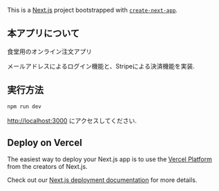 This is a [Next.js](https://nextjs.org/) project bootstrapped with [`create-next-app`](https://github.com/vercel/next.js/tree/canary/packages/create-next-app).


## 本アプリについて

食堂用のオンライン注文アプリ

メールアドレスによるログイン機能と、Stripeによる決済機能を実装.

## 実行方法

```bash
npm run dev
```

[http://localhost:3000](http://localhost:3000) にアクセスしてください.


## Deploy on Vercel

The easiest way to deploy your Next.js app is to use the [Vercel Platform](https://vercel.com/new?utm_medium=default-template&filter=next.js&utm_source=create-next-app&utm_campaign=create-next-app-readme) from the creators of Next.js.

Check out our [Next.js deployment documentation](https://nextjs.org/docs/deployment) for more details.
